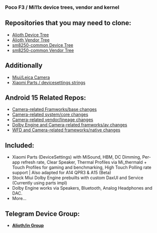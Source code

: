### Poco F3 / Mi11x device trees, vendor and kernel

## Repositories that you may need to clone:
* [Alioth Device Tree](https://github.com/PocoF3Releases/device_xiaomi_alioth)
* [Alioth Vendor Tree](https://github.com/PocoF3Releases/vendor_xiaomi_alioth)
* [sm8250-common Device Tree](https://github.com/PocoF3Releases/device_xiaomi_sm8250-common)
* [sm8250-common Vendor Tree](https://github.com/PocoF3Releases/vendor_xiaomi_sm8250-common)

## Additionally
* [Miui/Leica Camera](https://gitlab.com/johnmart19/vendor_xiaomi_camera)
* [Xiaomi Parts / devicesettings strings](https://github.com/PocoF3Releases/packages_resources_devicesettings)

## Android 15 Related Repos:
* [Camera-related Framworks/base changes](https://github.com/PocoF3Releases/frameworks_base)
* [Camera-related system/core changes](https://github.com/PocoF3Releases/system_core)
* [Camera-related vendor/lineage changes](https://github.com/PocoF3Releases/vendor_lineage)
* [Dolby Engine and Camera-related framworks/av changes](https://github.com/PocoF3Releases/frameworks_av)
* [WFD and Camera-related frameworks/native changes](https://github.com/PocoF3Releases/frameworks_native)

## Included:
* Xiaomi Parts (DeviceSettings) with MiSound, HBM, DC Dimming, Per-app refresh rate, Clear Speaker, Thermal Profiles via Mi_thermald + Touch Profiles for gaming and benchmarking, High Touch Polling rate support | Also adapted for A14 QPR3 & A15 (Beta)
* Stock Miui Dolby Engine prebuilts with custom DaxUI and Service (Currently using parts impl)
* Dolby Engine works via Speakers, Bluetooth, Analog Headphones and DAC.
* More...

## Telegram Device Group:
- [**Alioth/in Group**](https://t.me/VoidUI_Updates)
